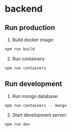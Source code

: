 # backend

## Run production
1. Build docker image:
```bash
npm run build
```
2. Run containers:
```bash
npm run containers
```
## Run development
1. Run mongo database:
```bash
npm run containers -- mongo
```
2. Start development server:
```bash
npm run dev
```
